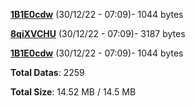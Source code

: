 [**1B1E0cdw**](/data/1B1E0cdw.txt) (30/12/22 - 07:09)- 1044 bytes

[**8qiXVCHU**](/data/8qiXVCHU.txt) (30/12/22 - 07:09)- 3187 bytes

[**1B1E0cdw**](/data/1B1E0cdw.txt) (30/12/22 - 07:09)- 1044 bytes

**Total Datas**: 2259

**Total Size**: 14.52 MB / 14.5 MB